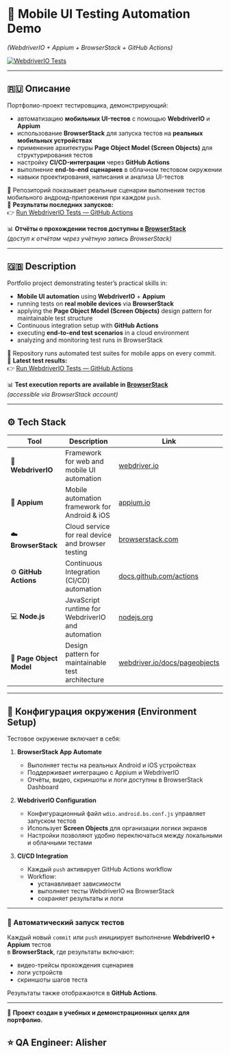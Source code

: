 # 📱 Mobile UI Testing Automation Demo

_(WebdriverIO + Appium + BrowserStack + GitHub Actions)_

[![WebdriverIO Tests](https://github.com/ja777mail/ui_m_wd/actions/workflows/ci_webdriver.yml/badge.svg)](https://github.com/ja777mail/ui_m_wd/actions/workflows/ci_webdriver.yml)

---

## 🇷🇺 Описание

Портфолио-проект тестировщика, демонстрирующий:

- автоматизацию **мобильных UI-тестов** с помощью **WebdriverIO** и **Appium**
- использование **BrowserStack** для запуска тестов на **реальных мобильных устройствах**
- применение архитектуры **Page Object Model (Screen Objects)** для структурирования тестов
- настройку **CI/CD-интеграции** через **GitHub Actions**
- выполнение **end-to-end сценариев** в облачном тестовом окружении
- навыки проектирования, написания и анализа UI-тестов

📂 Репозиторий показывает реальные сценарии выполнения тестов мобильного андроид-приложения при каждом `push`.  
🔗 **Результаты последних запусков:**  
👉 [Run WebdriverIO Tests — GitHub Actions](https://github.com/ja777mail/ui_m_wd/actions/workflows/ci_webdriver.yml)

📊 **Отчёты о прохождении тестов доступны в [BrowserStack](https://www.browserstack.com/app-automate)**  
_(доступ к отчётам через учётную запись BrowserStack)_

---

## 🇬🇧 Description

Portfolio project demonstrating tester’s practical skills in:

- **Mobile UI automation** using **WebdriverIO** + **Appium**
- running tests on **real mobile devices** via **BrowserStack**
- applying the **Page Object Model (Screen Objects)** design pattern for maintainable test structure
- Continuous integration setup with **GitHub Actions**
- executing **end-to-end test scenarios** in a cloud environment
- analyzing and monitoring test runs in BrowserStack

📂 Repository runs automated test suites for mobile apps on every commit.  
🔗 **Latest test results:**  
👉 [Run WebdriverIO Tests — GitHub Actions](https://github.com/ja777mail/ui_m_wd/actions/workflows/ci_webdriver.yml)

📊 **Test execution reports are available in [BrowserStack](https://www.browserstack.com/app-automate)**  
_(accessible via BrowserStack account)_

---

## ⚙️ Tech Stack

| Tool                     | Description                                       | Link                                                                   |
| ------------------------ | ------------------------------------------------- | ---------------------------------------------------------------------- |
| 🧭 **WebdriverIO**       | Framework for web and mobile UI automation        | [webdriver.io](https://webdriver.io/)                                  |
| 📱 **Appium**            | Mobile automation framework for Android & iOS     | [appium.io](https://appium.io/)                                        |
| ☁️ **BrowserStack**      | Cloud service for real device and browser testing | [browserstack.com](https://www.browserstack.com/app-automate)          |
| ⚙️ **GitHub Actions**    | Continuous Integration (CI/CD) automation         | [docs.github.com/actions](https://docs.github.com/actions)             |
| 💻 **Node.js**           | JavaScript runtime for WebdriverIO and automation | [nodejs.org](https://nodejs.org/)                                      |
| 📄 **Page Object Model** | Design pattern for maintainable test architecture | [webdriver.io/docs/pageobjects](https://webdriver.io/docs/pageobjects) |

---

## 🧰 Конфигурация окружения (Environment Setup)

Тестовое окружение включает в себя:

1. **BrowserStack App Automate**

   - Выполняет тесты на реальных Android и iOS устройствах
   - Поддерживает интеграцию с Appium и WebdriverIO
   - Отчёты, видео, скриншоты и логи доступны в BrowserStack Dashboard

2. **WebdriverIO Configuration**

   - Конфигурационный файл `wdio.android.bs.conf.js` управляет запуском тестов
   - Использует **Screen Objects** для организации логики экранов
   - Настройки позволяют удобно переключаться между локальными и облачными тестами

3. **CI/CD Integration**

   - Каждый `push` активирует GitHub Actions workflow
   - Workflow:
     - устанавливает зависимости
     - выполняет тесты WebdriverIO на BrowserStack
     - сохраняет результаты и логи

---

### 🧩 Автоматический запуск тестов

Каждый новый `commit` или `push` инициирует выполнение **WebdriverIO + Appium** тестов  
в **BrowserStack**, где результаты включают:

- видео-трейсы прохождения сценариев
- логи устройств
- скриншоты шагов теста

Результаты также отображаются в **GitHub Actions**.

---

📌 **Проект создан в учебных и демонстрационных целях для портфолио.**

## ⭐ QA Engineer: Alisher
